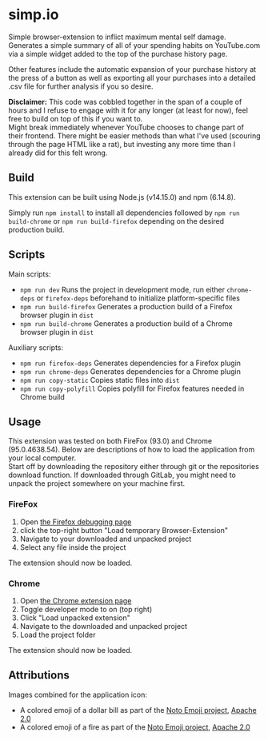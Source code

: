 # simp.io
Simple browser-extension to inflict maximum mental self damage. Generates a simple summary of all of your spending
habits on YouTube.com via a simple widget added to the top of the purchase history page.  

Other features include the automatic expansion of your purchase history at the press of a button as well as
exporting all your purchases into a detailed .csv file for further analysis if you so desire.  

**Disclaimer:** This code was cobbled together in the span of a couple of hours and I refuse to engage with it
for any longer (at least for now), feel free to build on top of this if you want to.  
Might break immediately whenever YouTube chooses to change part of their frontend. There might be easier methods
than what I've used (scouring through the page HTML like a rat), but investing any more time than I already did
for this felt wrong.

## Build
This extension can be built using Node.js (v14.15.0) and npm (6.14.8).  
  
Simply run `npm install` to install all dependencies followed by `npm run build-chrome` or `npm run build-firefox`
depending on the desired production build.

## Scripts

Main scripts:

* `npm run dev` Runs the project in development mode, run either `chrome-deps` or `firefox-deps` beforehand to
  initialize platform-specific files
* `npm run build-firefox` Generates a production build of a Firefox browser plugin in `dist`
* `npm run build-chrome` Generates a production build of a Chrome browser plugin in `dist`

Auxiliary scripts:

* `npm run firefox-deps` Generates dependencies for a Firefox plugin
* `npm run chrome-deps` Generates dependencies for a Chrome plugin
* `npm run copy-static` Copies static files into `dist`
* `npm run copy-polyfill` Copies polyfill for Firefox features needed in Chrome build

## Usage
This extension was tested on both FireFox (93.0) and Chrome (95.0.4638.54). Below are descriptions of how to load the
application from your local computer.  
Start off by downloading the repository either through git or the repositories download function. If downloaded through
GitLab, you might need to unpack the project somewhere on your machine first.

### FireFox

1. Open [the Firefox debugging page](about:debugging#/runtime/this-firefox)
2. click the top-right button "Load temporary Browser-Extension"
3. Navigate to your downloaded and unpacked project
4. Select any file inside the project

The extension should now be loaded.

### Chrome

1. Open [the Chrome extension page](chrome://extensions/)
2. Toggle developer mode to on (top right)
3. Click "Load unpacked extension"
4. Navigate to the downloaded and unpacked project
5. Load the project folder

The extension should now be loaded.

## Attributions
Images combined for the application icon:

* A colored emoji of a dollar bill as part of the [Noto Emoji project](https://github.com/googlei18n/noto-emoji/), [Apache 2.0](https://github.com/googlei18n/noto-emoji/blob/master/LICENSE)
* A colored emoji of a fire as part of the [Noto Emoji project](https://github.com/googlei18n/noto-emoji/), [Apache 2.0](https://github.com/googlei18n/noto-emoji/blob/master/LICENSE)
